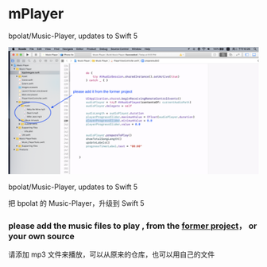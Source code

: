 # mPlayer
bpolat/Music-Player, updates to Swift 5




<img src="https://github.com/coyingcat/mPlayer/blob/master/imgs/one.png">



bpolat/Music-Player, updates to Swift 5

把 bpolat 的 Music-Player，升级到  Swift 5



### please add the music files to play , from the [former project](https://github.com/bpolat/Music-Player)， or your own source

请添加 mp3 文件来播放，可以从原来的仓库，也可以用自己的文件